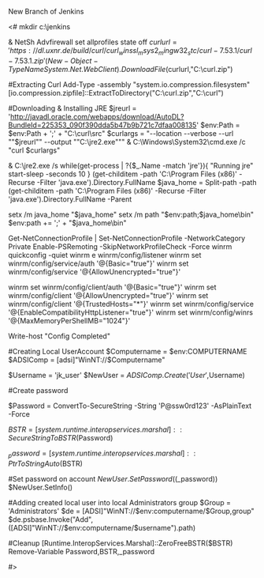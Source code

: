 New Branch of Jenkins

<#
<powershell>
mkdir c:\jenkins

& NetSh Advfirewall set allprofiles state off 
$curlurl = 'https://dl.uxnr.de/build/curl/curl_winssl_msys2_mingw32_stc/curl-7.53.1/curl-7.53.1.zip'
(New-Object -TypeName System.Net.WebClient).DownloadFile($curlurl,"C:\curl.zip")

#Extracting Curl
Add-Type -assembly "system.io.compression.filesystem"
[io.compression.zipfile]::ExtractToDirectory("C:\curl.zip","C:\curl\")

#Downloading & Installing JRE
$jreurl = 'http://javadl.oracle.com/webapps/download/AutoDL?BundleId=225353_090f390dda5b47b9b721c7dfaa008135'
$env:Path = $env:Path + ';' + "C:\curl\src"
$curlargs = "--location --verbose --url ""$jreurl"" --output ""C:\jre2.exe"""
& C:\Windows\System32\cmd.exe /c "curl $curlargs"

& C:\jre2.exe /s
while(get-process | ?{$_.Name -match 'jre'}){
	"Running jre"
	start-sleep -seconds 10
}
(get-childitem -path 'C:\Program Files (x86)' -Recurse -Filter 'java.exe').Directory.FullName
$java_home = Split-path -path (get-childitem -path 'C:\Program Files (x86)' -Recurse -Filter 'java.exe').Directory.FullName -Parent

setx /m java_home "$java_home"
setx /m path "$env:path;$java_home\bin"
$env:path += ';' + "$java_home\bin"

Get-NetConnectionProfile | Set-NetConnectionProfile -NetworkCategory Private
Enable-PSRemoting -SkipNetworkProfileCheck -Force
winrm quickconfig -quiet
winrm e winrm/config/listener
winrm set winrm/config/service/auth '@{Basic="true"}'
winrm set winrm/config/service '@{AllowUnencrypted="true"}'

winrm set winrm/config/client/auth '@{Basic="true"}'
winrm set winrm/config/client '@{AllowUnencrypted="true"}'
winrm set winrm/config/client '@{TrustedHosts="*"}'
winrm set winrm/config/service '@{EnableCompatibilityHttpListener="true"}'
winrm set winrm/config/winrs '@{MaxMemoryPerShellMB="1024"}'

Write-host "Config Completed"

#Creating Local UserAccount
$Computername = $env:COMPUTERNAME
$ADSIComp = [adsi]"WinNT://$Computername"

$Username = 'jk_user'
$NewUser = $ADSIComp.Create('User',$Username)

#Create password 

$Password = ConvertTo-SecureString -String 'P@ssw0rd123' -AsPlainText -Force

$BSTR = [system.runtime.interopservices.marshal]::SecureStringToBSTR($Password)

$_password = [system.runtime.interopservices.marshal]::PtrToStringAuto($BSTR)

#Set password on account 
$NewUser.SetPassword(($_password))
$NewUser.SetInfo()

#Adding created local user into local Administrators group
$Group = 'Administrators'
$de = [ADSI]"WinNT://$env:computername/$Group,group" 
$de.psbase.Invoke("Add",([ADSI]"WinNT://$env:computername/$username").path)

#Cleanup 
[Runtime.InteropServices.Marshal]::ZeroFreeBSTR($BSTR) 
Remove-Variable Password,BSTR,_password

</powershell>
#>